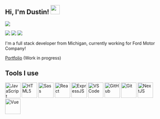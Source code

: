 <h2>Hi, I'm Dustin! <img src="https://emojis.slackmojis.com/emojis/images/1600706728/10521/meow_code.gif?1600706728" width=30/> </h2>

![](https://komarev.com/ghpvc/?username=dustinscode&color=ff69b4&style=flat&label=visitors)

[![](https://img.shields.io/badge/-LinkedIn-0A66C2?logo=LinkedIn&logoColor=white)](https://www.linkedin.com/in/dustycode/)
[![](https://img.shields.io/badge/-Instagram-E4405F?logo=Instagram&logoColor=white)](https://www.instagram.com/dustycode/)
[![](https://img.shields.io/badge/-Spotify-1DB954?logo=Spotify&logoColor=white)](https://open.spotify.com/user/124360638?si=9392d64bc8ad4ad8)

<p>I'm a full stack developer from Michigan, currently working for Ford Motor Company!</p>

<p><a href="https://dustycode.vercel.app/">Portfolio</a> (Work in progress)</p>

<h2>Tools I use</h2>

<span>
  <img alt="JavaScript" title="JavaScript" src="https://img.icons8.com/dusk/64/000000/javascript.png" width=50/>
  <img alt="HTML5" title="HTML5" src="https://img.icons8.com/dusk/64/000000/html-5.png" width=50/>
  <img alt="Sass" title="SCSS" src='https://cdn.jsdelivr.net/gh/devicons/devicon/icons/sass/sass-original.svg' width=50/>
  <img alt="React" title="React" src="https://img.icons8.com/dusk/64/000000/react.png" width=50/>
  <img alt="ExpressJS" title="ExpresssJS" src='https://cdn.jsdelivr.net/gh/devicons/devicon/icons/express/express-original.svg' width=50/>
  <img alt="VS Code" title="VS Code" src="https://img.icons8.com/dusk/64/000000/visual-studio-code-2019.png" width=50/>
  <img alt="GitHub" title="GitHub" src="https://img.icons8.com/dusk/64/000000/github.png" width=50/>
  <img alt="Git" title="Git" src='https://cdn.jsdelivr.net/gh/devicons/devicon/icons/git/git-original.svg' width=50/>
  <img alt="NextJS" title="NextJS" src='https://cdn.jsdelivr.net/gh/devicons/devicon/icons/nextjs/nextjs-original.svg' width=50/>
  <img alt="Vue" title="Vue" src='https://cdn.jsdelivr.net/gh/devicons/devicon/icons/vuejs/vuejs-original.svg' width=50/>
</span>

